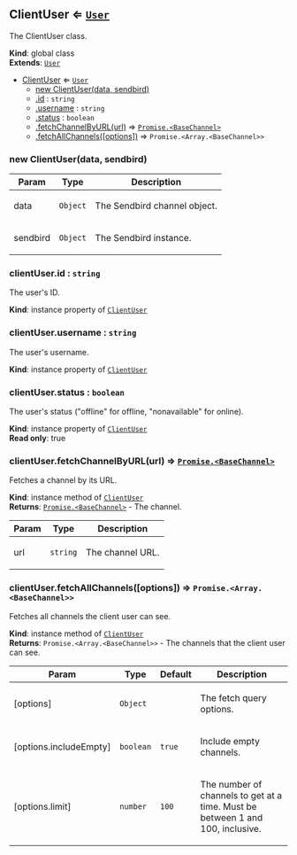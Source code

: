 <a name="ClientUser"></a>

## ClientUser ⇐ [<code>User</code>](#User)
The ClientUser class.

**Kind**: global class  
**Extends**: [<code>User</code>](#User)  

* [ClientUser](#ClientUser) ⇐ [<code>User</code>](#User)
    * [new ClientUser(data, sendbird)](#new_ClientUser_new)
    * [.id](#User+id) : <code>string</code>
    * [.username](#User+username) : <code>string</code>
    * [.status](#User+status) : <code>boolean</code>
    * [.fetchChannelByURL(url)](#ClientUser+fetchChannelByURL) ⇒ [<code>Promise.&lt;BaseChannel&gt;</code>](#BaseChannel)
    * [.fetchAllChannels([options])](#ClientUser+fetchAllChannels) ⇒ <code>Promise.&lt;Array.&lt;BaseChannel&gt;&gt;</code>

<a name="new_ClientUser_new"></a>

### new ClientUser(data, sendbird)
<table>
  <thead>
    <tr>
      <th>Param</th><th>Type</th><th>Description</th>
    </tr>
  </thead>
  <tbody>
<tr>
    <td>data</td><td><code>Object</code></td><td><p>The Sendbird channel object.</p>
</td>
    </tr><tr>
    <td>sendbird</td><td><code>Object</code></td><td><p>The Sendbird instance.</p>
</td>
    </tr>  </tbody>
</table>

<a name="User+id"></a>

### clientUser.id : <code>string</code>
The user's ID.

**Kind**: instance property of [<code>ClientUser</code>](#ClientUser)  
<a name="User+username"></a>

### clientUser.username : <code>string</code>
The user's username.

**Kind**: instance property of [<code>ClientUser</code>](#ClientUser)  
<a name="User+status"></a>

### clientUser.status : <code>boolean</code>
The user's status ("offline" for offline, "nonavailable" for online).

**Kind**: instance property of [<code>ClientUser</code>](#ClientUser)  
**Read only**: true  
<a name="ClientUser+fetchChannelByURL"></a>

### clientUser.fetchChannelByURL(url) ⇒ [<code>Promise.&lt;BaseChannel&gt;</code>](#BaseChannel)
Fetches a channel by its URL.

**Kind**: instance method of [<code>ClientUser</code>](#ClientUser)  
**Returns**: [<code>Promise.&lt;BaseChannel&gt;</code>](#BaseChannel) - The channel.  
<table>
  <thead>
    <tr>
      <th>Param</th><th>Type</th><th>Description</th>
    </tr>
  </thead>
  <tbody>
<tr>
    <td>url</td><td><code>string</code></td><td><p>The channel URL.</p>
</td>
    </tr>  </tbody>
</table>

<a name="ClientUser+fetchAllChannels"></a>

### clientUser.fetchAllChannels([options]) ⇒ <code>Promise.&lt;Array.&lt;BaseChannel&gt;&gt;</code>
Fetches all channels the client user can see.

**Kind**: instance method of [<code>ClientUser</code>](#ClientUser)  
**Returns**: <code>Promise.&lt;Array.&lt;BaseChannel&gt;&gt;</code> - The channels that the client user can see.  
<table>
  <thead>
    <tr>
      <th>Param</th><th>Type</th><th>Default</th><th>Description</th>
    </tr>
  </thead>
  <tbody>
<tr>
    <td>[options]</td><td><code>Object</code></td><td></td><td><p>The fetch query options.</p>
</td>
    </tr><tr>
    <td>[options.includeEmpty]</td><td><code>boolean</code></td><td><code>true</code></td><td><p>Include empty channels.</p>
</td>
    </tr><tr>
    <td>[options.limit]</td><td><code>number</code></td><td><code>100</code></td><td><p>The number of channels to get at a time. Must be between 1 and 100, inclusive.</p>
</td>
    </tr>  </tbody>
</table>

